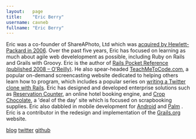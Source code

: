 ```yaml
---
layout:   page
title:    "Eric Berry"
username: cavneb
fullname: "Eric Berry"
---
```


Eric was a co-founder of ShareAPhoto, Ltd which was [acquired by Hewlett-Packard in 2006](http://h20338.www2.hp.com/enterprise/cache/504707-0-0-225-121.html). Over the past five years, Eric has focused on learning as much about agile web develelopment as possible, including Ruby on Rails and Grails with Groovy. Eric is the author of [Rails Pocket Reference (published 2008 – O'Reilly)](http://oreilly.com/catalog/9780596520700/). He also spear-headed [TeachMeToCode.com](http://teachmetocode.com/articles/the-teachmetocode-story/), a popular on-demand screencasting website dedicated to helping others learn how to program, which includes a popular series on [writing a Twitter clone with Rails](http://teachmetocode.com/tag/twitter/). Eric has designed and developed enterprise solutions such as [Reservation Counter](http://www.reservationcounter.com), an online hotel booking engine, and [Crop Chocolate](http://www.cropchocolate.com), a 'deal of the day' site which is focused on scrapbooking supplies. Eric also dabbled in mobile development for [Android](https://market.android.com/developer?pub=Berry+Mobile) and [Palm](https://developer.palm.com/appredirect/?packageid=com.berry.wendywwpro) . Eric is a contributor in the redesign and implementation of the [Grails.org](http://www.grails.org) website.

[blog](http://coderberry.me)
[twitter](http://twitter.com/cavneb)
[github](https://github.com/cavneb)
